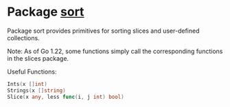 # Package [sort](https://pkg.go.dev/sort)
Package sort provides primitives for sorting slices and user-defined collections.  

Note: As of Go 1.22, some functions simply call the corresponding functions in the slices package.  

Useful Functions:  
```go
Ints(x []int)
Strings(x []string)
Slice(x any, less func(i, j int) bool)
```